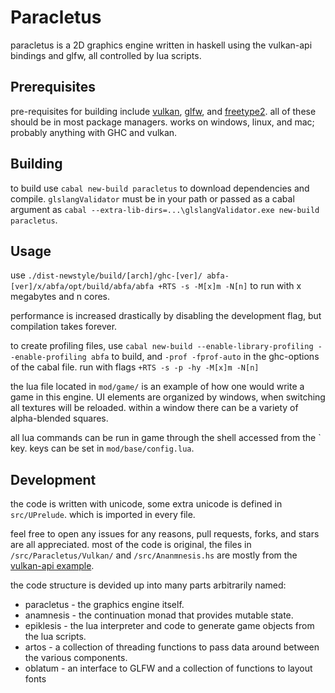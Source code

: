 # Paracletus

paracletus is a 2D graphics engine written in
haskell using the vulkan-api bindings and glfw,
all controlled by lua scripts.

## Prerequisites

pre-requisites for building include [vulkan](https://vulkan.lunarg.org/sdk/home), [glfw](https://www.glfw.org/download.html),
and [freetype2](https://download.savannah.gnu.org/releases/freetype/).  all of these should be in
most package managers.  works on windows, linux,
and mac; probably anything with GHC and vulkan.

## Building

to build use `cabal new-build paracletus` to
download dependencies and compile.
`glslangValidator` must be in your path or
passed as a cabal argument as `cabal
--extra-lib-dirs=...\glslangValidator.exe
new-build paracletus`.

## Usage

use `./dist-newstyle/build/[arch]/ghc-[ver]/
abfa-[ver]/x/abfa/opt/build/abfa/abfa +RTS
-s -M[x]m -N[n]` to run with x megabytes and
n cores.

performance is increased drastically by disabling
the development flag, but compilation takes
forever.

to create profiling files, use `cabal new-build
--enable-library-profiling --enable-profiling
abfa` to build, and `-prof -fprof-auto` in the
ghc-options of the cabal file.  run with flags
`+RTS -s -p -hy -M[x]m -N[n]`

the lua file located in `mod/game/` is an example
of how one would write a game in this engine.  UI
elements are organized by windows, when switching
all textures will be reloaded.  within a window
there can be a variety of alpha-blended squares.

all lua commands can be run in game through the
shell accessed from the \` key.  keys can be set
in `mod/base/config.lua`.

## Development

the code is written with unicode, some extra
unicode is defined in `src/UPrelude`. which is
imported in every file.

feel free to open any issues for any reasons, pull
requests, forks, and stars are all appreciated.
most of the code is original, the files in
`/src/Paracletus/Vulkan/` and `/src/Ananmnesis.hs`
are mostly from the [vulkan-api example](https://github.com/achirkin/vulkan/tree/master/vulkan-triangles).

the code structure is devided up into many parts
arbitrarily named:

* paracletus - the graphics engine itself.
* anamnesis - the continuation monad that
provides mutable state.
* epiklesis - the lua interpreter and code
to generate game objects from the lua scripts.
* artos - a collection of threading functions to
pass data around between the various components.
* oblatum - an interface to GLFW and a collection
of functions to layout fonts

